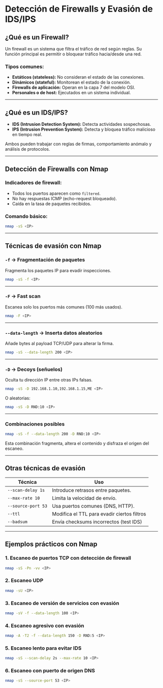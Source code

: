 # Detección de Firewalls y Evasión de IDS/IPS

## ¿Qué es un Firewall?

Un firewall es un sistema que filtra el tráfico de red según reglas. Su función principal es permitir o bloquear tráfico hacia/desde una red.

### Tipos comunes:
- **Estáticos (stateless):** No consideran el estado de las conexiones.
- **Dinámicos (stateful):** Monitorean el estado de la conexión.
- **Firewalls de aplicación:** Operan en la capa 7 del modelo OSI.
- **Personales o de host:** Ejecutados en un sistema individual.

---

## ¿Qué es un IDS/IPS?

- **IDS (Intrusion Detection System):** Detecta actividades sospechosas.
- **IPS (Intrusion Prevention System):** Detecta y bloquea tráfico malicioso en tiempo real.

Ambos pueden trabajar con reglas de firmas, comportamiento anómalo y análisis de protocolos.

---

## Detección de Firewalls con Nmap

### Indicadores de firewall:
- Todos los puertos aparecen como `filtered`.
- No hay respuestas ICMP (echo-request bloqueado).
- Caída en la tasa de paquetes recibidos.

### Comando básico:
```bash
nmap -sS <IP>
```

---

## Técnicas de evasión con Nmap

### `-f` → Fragmentación de paquetes
Fragmenta los paquetes IP para evadir inspecciones.

```bash
nmap -sS -f <IP>
```

---

### `-F` → Fast scan
Escanea solo los puertos más comunes (100 más usados).

```bash
nmap -F <IP>
```

---

### `--data-length` → Inserta datos aleatorios
Añade bytes al payload TCP/UDP para alterar la firma.

```bash
nmap -sS --data-length 200 <IP>
```

---

### `-D` → Decoys (señuelos)
Oculta tu dirección IP entre otras IPs falsas.

```bash
nmap -sS -D 192.168.1.10,192.168.1.15,ME <IP>
```

O aleatorias:

```bash
nmap -sS -D RND:10 <IP>
```

---

### Combinaciones posibles

```bash
nmap -sS -f --data-length 200 -D RND:10 <IP>
```

Esta combinación fragmenta, altera el contenido y disfraza el origen del escaneo.

---

## Otras técnicas de evasión

| Técnica                      | Uso                                         |
|-----------------------------|----------------------------------------------|
| `--scan-delay 1s`           | Introduce retrasos entre paquetes.          |
| `--max-rate 10`             | Limita la velocidad de envío.               |
| `--source-port 53`          | Usa puertos comunes (DNS, HTTP).            |
| `--ttl`                     | Modifica el TTL para evadir ciertos filtros |
| `--badsum`                  | Envía checksums incorrectos (test IDS)      |

---

## Ejemplos prácticos con Nmap

### 1. Escaneo de puertos TCP con detección de firewall
```bash
nmap -sS -Pn -vv <IP>
```

### 2. Escaneo UDP
```bash
nmap -sU <IP>
```

### 3. Escaneo de versión de servicios con evasión
```bash
nmap -sV -f --data-length 100 <IP>
```

### 4. Escaneo agresivo con evasión
```bash
nmap -A -T2 -f --data-length 150 -D RND:5 <IP>
```

### 5. Escaneo lento para evitar IDS
```bash
nmap -sS --scan-delay 2s --max-rate 10 <IP>
```

### 6. Escaneo con puerto de origen DNS
```bash
nmap -sS --source-port 53 <IP>
```
